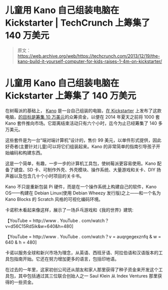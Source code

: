 # 儿童用 Kano 自己组装电脑在 Kickstarter | TechCrunch 上筹集了 140 万美元

> 原文：<https://web.archive.org/web/https://techcrunch.com/2013/12/19/the-kano-build-it-yourself-computer-for-kids-raises-1-4m-on-kickstarter/>

# 儿童用 Kano 自己组装电脑在 Kickstarter 上筹集了 140 万美元

在树莓派的基础上， [Kano](https://web.archive.org/web/20230228014403/http://www.kano.me/) 是一台自己组装的电脑，[在 Kickstarter](https://web.archive.org/web/20230228014403/http://www.kickstarter.com/projects/alexklein/kano-a-computer-anyone-can-make) 上发布了这款电脑，[的目标是筹集 10 万美元](https://web.archive.org/web/20230228014403/https://techcrunch.com/2013/11/19/kano-kickstarter/)的众筹资金，以便在 2014 年夏天之前将 1000 套 Kano 套件推向市场。它距离结束活动只有六个小时，迄今为止已经筹集了 140 多万美元。

这些套件是为一台“端对端计算机”设计的，售价 99 美元，以单件形式提供，因此好奇者(主要针对儿童)可以将它们组装起来。Kano 的非常简单的指南引导孩子开始编码和构建东西。

这是一个简单，有趣，一步一步的计算机工具包，使树莓派更容易使用。Kano 配备了键盘、SD 卡、可制作外壳、外壳模块、操作系统、大量游戏和关卡、DIY 扬声器以及包含几十个小时项目的关卡书。

Kano 不只是重新包装 Pi 硬件，而是在一个操作系统上构建自己的软件，Kano OS——构建在 Debian Linux(使用 Debian Wheezy 发行版)之上——和一个名为 Kano Blocks 的 Scratch 风格的可视化编码环境。

卡诺积木看起来像这样，展示了一场乒乓游戏和《我的世界》建筑:

【YouTube = http://www . YouTube . com/watch？v=d56C15RdSik&w=640&h=480]

【YouTube = http://www . YouTube . com/watch？v = auqrgegexznfq & w = 640 & h = 480]

卡诺以服务全球和新兴市场为理念，从英语、西班牙语、阿拉伯语和汉语版本的工具包指南开始。它还在努力增加更多的语言，包括印地语。

在过去的一年里，这家初创公司还从朋友和家人那里获得了种子资金来开发这个工具包，其中包括通过其三位联合创始人之一 Saul Klein 从 Index Ventures 那里获得的一些资金。
